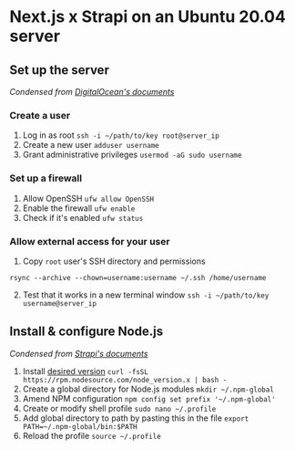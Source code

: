 # Next.js x Strapi on an Ubuntu 20.04 server

## Set up the server
*Condensed from [DigitalOcean's documents](https://www.digitalocean.com/community/tutorials/initial-server-setup-with-ubuntu-20-04)*

### Create a user

1. Log in as root `ssh -i ~/path/to/key root@server_ip`
2. Create a new user `adduser username`
3. Grant administrative privileges `usermod -aG sudo username`

### Set up a firewall

1. Allow OpenSSH `ufw allow OpenSSH`
2. Enable the firewall `ufw enable`
3. Check if it's enabled `ufw status`

### Allow external access for your user

1. Copy `root` user's SSH directory and permissions 
```
rsync --archive --chown=username:username ~/.ssh /home/username
```
2. Test that it works in a new terminal window `ssh -i ~/path/to/key username@server_ip`

## Install & configure Node.js
*Condensed from [Strapi's documents](https://docs.strapi.io/developer-docs/latest/setup-deployment-guides/deployment/hosting-guides/digitalocean.html#_6-you-will-install-node-js)*

1. Install [desired version](https://github.com/nodesource/distributions/blob/master/README.md) `curl -fsSL https://rpm.nodesource.com/node_version.x | bash -`
2. Create a global directory for Node.js modules `mkdir ~/.npm-global`
3. Amend NPM configuration `npm config set prefix '~/.npm-global'`
4. Create or modify shell profile `sudo nano ~/.profile`
5. Add global directory to path by pasting this in the file `export PATH=~/.npm-global/bin:$PATH`
6. Reload the profile `source ~/.profile`
